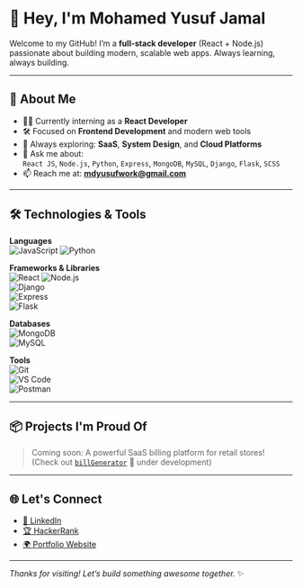 # 👋 Hey, I'm Mohamed Yusuf Jamal

Welcome to my GitHub! I’m a **full-stack developer** (React + Node.js) passionate about building modern, scalable web apps. Always learning, always building.

---

## 🚀 About Me

- 🧑‍💻 Currently interning as a **React Developer**
- 🛠️ Focused on **Frontend Development** and modern web tools
- 🌱 Always exploring: **SaaS**, **System Design**, and **Cloud Platforms**
- 💬 Ask me about:  
  `React JS`, `Node.js`, `Python`, `Express`, `MongoDB`, `MySQL`, `Django`, `Flask`, `SCSS`
- 📫 Reach me at: **[mdyusufwork@gmail.com](mailto:mdyusufwork@gmail.com)**

---

## 🛠️ Technologies & Tools

**Languages**  
![JavaScript](https://img.shields.io/badge/JavaScript-F7DF1E?style=flat&logo=javascript&logoColor=black) 
![Python](https://img.shields.io/badge/Python-3776AB?style=flat&logo=python&logoColor=white)  

**Frameworks & Libraries**  
![React](https://img.shields.io/badge/React-20232A?style=flat&logo=react&logoColor=61DAFB) 
![Node.js](https://img.shields.io/badge/Node.js-339933?style=flat&logo=node.js&logoColor=white)  
![Django](https://img.shields.io/badge/Django-092E20?style=flat&logo=django&logoColor=white)  
![Express](https://img.shields.io/badge/Express.js-404D59?style=flat&logo=express&logoColor=white)  
![Flask](https://img.shields.io/badge/Flask-000000?style=flat&logo=flask&logoColor=white)  

**Databases**  
![MongoDB](https://img.shields.io/badge/MongoDB-47A248?style=flat&logo=mongodb&logoColor=white)  
![MySQL](https://img.shields.io/badge/MySQL-4479A1?style=flat&logo=mysql&logoColor=white)

**Tools**  
![Git](https://img.shields.io/badge/Git-F05032?style=flat&logo=git&logoColor=white)  
![VS Code](https://img.shields.io/badge/VS_Code-007ACC?style=flat&logo=visualstudiocode&logoColor=white)  
![Postman](https://img.shields.io/badge/Postman-FF6C37?style=flat&logo=postman&logoColor=white)

---

## 📦 Projects I'm Proud Of

> Coming soon: A powerful SaaS billing platform for retail stores!  
> (Check out [`billGenerator`](https://github.com/jam92444/billGenerator) 🚧 under development)

---

## 🌐 Let's Connect

- [💼 LinkedIn](https://www.linkedin.com/in/yusuf-jamal-106772293)
- [🏆 HackerRank](https://www.hackerrank.com/profile/mdyusufwork)
- [🌍 Portfolio Website](https://mohamedyusufjamalportfolio.vercel.app/)

---

_Thanks for visiting! Let’s build something awesome together._ ✨  
